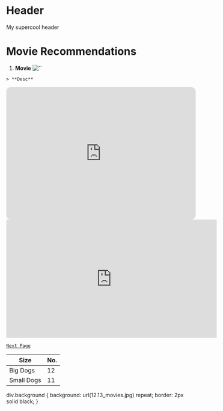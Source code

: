 <html>
<div class="header">
  <h1>Header</h1>
  <p>My supercool header</p>
</div>

# Movie Recommendations

1. **Movie**
![``]()

```
> **Desc**
```



<iframe style="border-radius:12px" src="https://open.spotify.com/embed/playlist/5InRoE0BFPhOEyC2ram5s9?utm_source=generator" width="100%" height="352" frameBorder="0" allowfullscreen="" allow="autoplay; clipboard-write; encrypted-media; fullscreen; picture-in-picture" loading="lazy"></iframe>

<iframe width="560" height="315" src="https://www.youtube.com/embed/jXTK1-aDSBk" title="YouTube video player" frameborder="0" allow="accelerometer; autoplay; clipboard-write; encrypted-media; gyroscope; picture-in-picture; web-share" allowfullscreen></iframe>


[`Next Page`](nextpage.md)

| Size | No. |                   
| ----------- | ----------- |
| Big Dogs | 12 |
| Small Dogs | 11 |  


div.background {
  background: url(12.13_movies.jpg) repeat;
  border: 2px solid black;
}
  </html>
